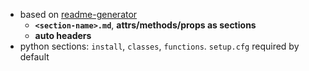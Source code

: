 +   based on [readme-generator](https://pypi.org/project/readme-generator/)
    +   **`<section-name>.md`**, **attrs/methods/props as sections**
    +   **auto headers**
+   python sections: `install`, `classes`, `functions`. `setup.cfg` required by default
